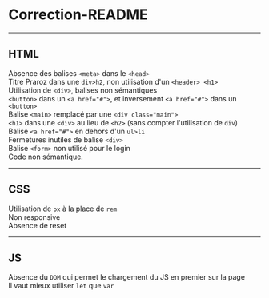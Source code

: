 # Correction-README

---

## HTML

Absence des balises ``<meta>`` dans le ``<head>`` <br>
Titre Praroz dans une ``div>h2``, non utilisation d'un ``<header> <h1>``<br>
Utilisation de ``<div>``, balises non sémantiques <br>
``<button>`` dans un ``<a href="#">``, et inversement ``<a href="#">`` dans un ``<button>``<br>
Balise ``<main>`` remplacé par une ``<div class="main">``<br>
``<h1>`` dans une ``<div>`` au lieu de ``<h2>`` (sans compter l'utilisation de ``div``)<br>
Balise ``<a href="#">`` en dehors d'un ``ul>li``<br>
Fermetures inutiles de balise ``<div>`` <br>
Balise ``<form>`` non utilisé pour le login <br>
Code non sémantique.

---

## CSS

Utilisation de ``px`` à la place de ``rem``<br>
Non responsive <br>
Absence de reset <br>

---

## JS

Absence du ``DOM`` qui permet le chargement du JS en premier sur la page <br> 
Il vaut mieux utiliser ``let`` que ``var``
